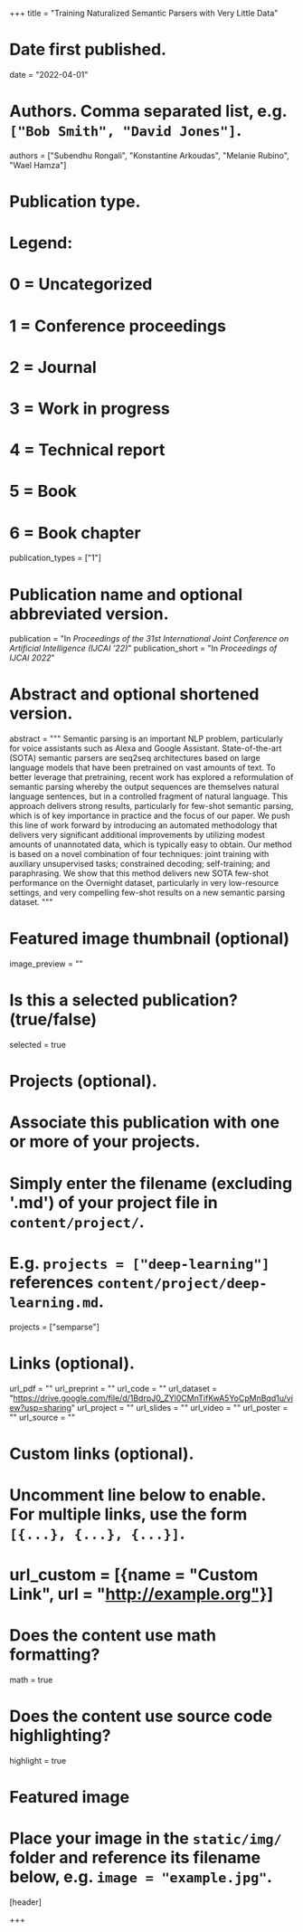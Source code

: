+++
title = "Training Naturalized Semantic Parsers with Very Little Data"

# Date first published.
date = "2022-04-01"

# Authors. Comma separated list, e.g. `["Bob Smith", "David Jones"]`.
authors = ["Subendhu Rongali", "Konstantine Arkoudas", "Melanie Rubino", "Wael Hamza"]

# Publication type.
# Legend:
# 0 = Uncategorized
# 1 = Conference proceedings
# 2 = Journal
# 3 = Work in progress
# 4 = Technical report
# 5 = Book
# 6 = Book chapter
publication_types = ["1"]

# Publication name and optional abbreviated version.
publication = "In *Proceedings of the 31st International Joint Conference on Artificial Intelligence (IJCAI ’22)*"
publication_short = "In *Proceedings of IJCAI 2022*"

# Abstract and optional shortened version.
abstract = """
Semantic parsing is an important NLP problem, particularly for voice assistants such as Alexa and Google Assistant. State-of-the-art (SOTA) semantic parsers are seq2seq architectures based on large language models that have been pretrained on vast amounts of text. To better leverage that pretraining, recent work has explored a reformulation of semantic parsing whereby the output sequences are themselves natural language sentences, but in a controlled fragment of natural language. This approach delivers strong results, particularly for few-shot semantic parsing, which is of key importance in practice and the focus of our paper. We push this line of work forward by introducing an automated methodology that delivers very significant additional improvements by utilizing modest amounts of unannotated data, which is typically easy to obtain. Our method is based on a novel combination of four techniques: joint training with auxiliary unsupervised tasks; constrained decoding; self-training; and paraphrasing. We show that this method delivers new SOTA few-shot performance on the Overnight dataset, particularly in very low-resource settings, and very compelling few-shot results on a new semantic parsing dataset.
"""

# Featured image thumbnail (optional)
image_preview = ""

# Is this a selected publication? (true/false)
selected = true

# Projects (optional).
#   Associate this publication with one or more of your projects.
#   Simply enter the filename (excluding '.md') of your project file in `content/project/`.
#   E.g. `projects = ["deep-learning"]` references `content/project/deep-learning.md`.
projects = ["semparse"]

# Links (optional).
url_pdf = ""
url_preprint = ""
url_code = ""
url_dataset = "https://drive.google.com/file/d/1BdrpJ0_ZYl0CMnTifKwA5YoCpMnBqd1u/view?usp=sharing"
url_project = ""
url_slides = ""
url_video = ""
url_poster = ""
url_source = ""

# Custom links (optional).
#   Uncomment line below to enable. For multiple links, use the form `[{...}, {...}, {...}]`.
# url_custom = [{name = "Custom Link", url = "http://example.org"}]

# Does the content use math formatting?
math = true

# Does the content use source code highlighting?
highlight = true

# Featured image
# Place your image in the `static/img/` folder and reference its filename below, e.g. `image = "example.jpg"`.
[header]

+++
